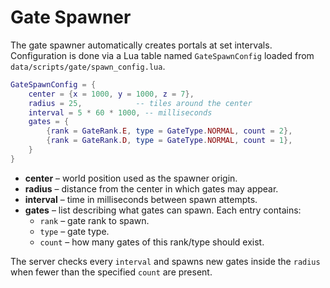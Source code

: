 # Gate Spawner

The gate spawner automatically creates portals at set intervals.
Configuration is done via a Lua table named `GateSpawnConfig` loaded
from `data/scripts/gate/spawn_config.lua`.

```lua
GateSpawnConfig = {
    center = {x = 1000, y = 1000, z = 7},
    radius = 25,            -- tiles around the center
    interval = 5 * 60 * 1000, -- milliseconds
    gates = {
        {rank = GateRank.E, type = GateType.NORMAL, count = 2},
        {rank = GateRank.D, type = GateType.NORMAL, count = 1},
    }
}
```

* **center** – world position used as the spawner origin.
* **radius** – distance from the center in which gates may appear.
* **interval** – time in milliseconds between spawn attempts.
* **gates** – list describing what gates can spawn. Each entry contains:
  * `rank` – gate rank to spawn.
  * `type` – gate type.
  * `count` – how many gates of this rank/type should exist.

The server checks every `interval` and spawns new gates inside the
`radius` when fewer than the specified `count` are present.

